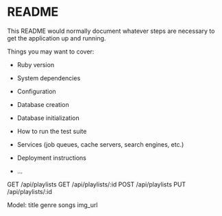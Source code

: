 # README

This README would normally document whatever steps are necessary to get the
application up and running.

Things you may want to cover:

* Ruby version

* System dependencies

* Configuration

* Database creation

* Database initialization

* How to run the test suite

* Services (job queues, cache servers, search engines, etc.)

* Deployment instructions

* ...

GET /api/playlists
GET /api/playlists/:id
POST /api/playlists
PUT /api/playlists/:id

Model:
title
genre
songs
img_url

